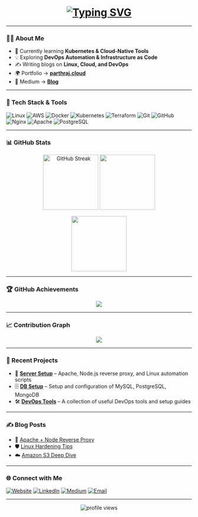 <!-- Animated Intro -->
<h1 align="center">
  <a href="https://git.io/typing-svg">
    <img src="https://readme-typing-svg.herokuapp.com?size=30&center=true&vCenter=true&width=600&lines=Hi+👋,+I'm+Parthraj;☁️+Cloud+Engineer;🚀+DevOps+Enthusiast;🐧+Linux+%26+AWS" alt="Typing SVG" />
  </a>
</h1>

---

### 🧑‍💻 About Me
- 🌱 Currently learning **Kubernetes & Cloud-Native Tools**
- 💡 Exploring **DevOps Automation & Infrastructure as Code**
- ✍️ Writing blogs on **Linux, Cloud, and DevOps**  
- 🌍 Portfolio → [**parthraj.cloud**](https://parthraj.cloud)
- 📝 Medium → [**Blog**](https://parth-raj.medium.com/)

---

### 🔧 Tech Stack & Tools
![Linux](https://img.shields.io/badge/Linux-FCC624?style=flat-square&logo=linux&logoColor=black)
![AWS](https://img.shields.io/badge/AWS-FF9900?style=flat-square&logo=amazon-aws&logoColor=white)
![Docker](https://img.shields.io/badge/Docker-2496ED?style=flat-square&logo=docker&logoColor=white)
![Kubernetes](https://img.shields.io/badge/Kubernetes-326CE5?style=flat-square&logo=kubernetes&logoColor=white)
![Terraform](https://img.shields.io/badge/Terraform-7B42BC?style=flat-square&logo=terraform&logoColor=white)
![Git](https://img.shields.io/badge/Git-F05032?style=flat-square&logo=git&logoColor=white)
![GitHub](https://img.shields.io/badge/GitHub-181717?style=flat-square&logo=github&logoColor=white)
![Nginx](https://img.shields.io/badge/Nginx-009639?style=flat-square&logo=nginx&logoColor=white)
![Apache](https://img.shields.io/badge/Apache-D22128?style=flat-square&logo=apache&logoColor=white)
![PostgreSQL](https://img.shields.io/badge/PostgreSQL-336791?style=flat-square&logo=postgresql&logoColor=white)

---

### 📊 GitHub Stats
<p align="center">
  <img src="https://github-readme-streak-stats.herokuapp.com?user=parthraj-g0hil&theme=radical" alt="GitHub Streak" height="150"/>
  <img src="https://github-readme-stats.vercel.app/api?username=parthraj-g0hil&show_icons=true&theme=radical&hide_title=true" height="150"/>
</p>

<p align="center">
  <img src="https://github-readme-stats.vercel.app/api/top-langs/?username=parthraj-g0hil&layout=compact&theme=radical" height="150"/>
</p>

---

### 🏆 GitHub Achievements
<p align="center">
  <img src="https://github-profile-trophy.vercel.app/?username=parthraj-g0hil&theme=radical&no-frame=true&margin-w=15&margin-h=15" />
</p>

---

### 📈 Contribution Graph
<p align="center">
  <img src="https://github-readme-activity-graph.vercel.app/graph?username=parthraj-g0hil&theme=radical" />
</p>

---

### 🚀 Recent Projects
- 🔧 **[Server Setup](https://github.com/parthraj-g0hil/server-setup)** – Apache, Node.js reverse proxy, and Linux automation scripts  
- 🗄️ **[DB Setup](https://github.com/parthraj-g0hil/db-setup)** – Setup and configuration of MySQL, PostgreSQL, MongoDB  
- 🛠️ **[DevOps Tools](https://github.com/parthraj-g0hil/devops-tools)** – A collection of useful DevOps tools and setup guides  

---

### ✍️ Blog Posts
- 📖 [Apache + Node Reverse Proxy](https://parth-raj.medium.com/)  
- 🛡️ [Linux Hardening Tips](https://parth-raj.medium.com/)  
- ☁️ [Amazon S3 Deep Dive](https://parth-raj.medium.com/)  

---

### 🌐 Connect with Me
[![Website](https://img.shields.io/badge/🌐%20Website-parthraj.cloud-orange?style=flat-square)](https://parthraj.cloud)
[![LinkedIn](https://img.shields.io/badge/LinkedIn-blue?style=flat-square&logo=linkedin&logoColor=white)](https://www.linkedin.com/in/parthraj-g0hil/)
[![Medium](https://img.shields.io/badge/Medium-000000?style=flat-square&logo=medium&logoColor=white)](https://parth-raj.medium.com/)
[![Email](https://img.shields.io/badge/Email-grey?style=flat-square&logo=gmail&logoColor=white)](mailto:your.email@example.com)

---

<p align="center"> 
  <img src="https://komarev.com/ghpvc/?username=parthraj-g0hil&label=Profile%20Views&color=blue&style=flat-square" alt="profile views" />
</p>
